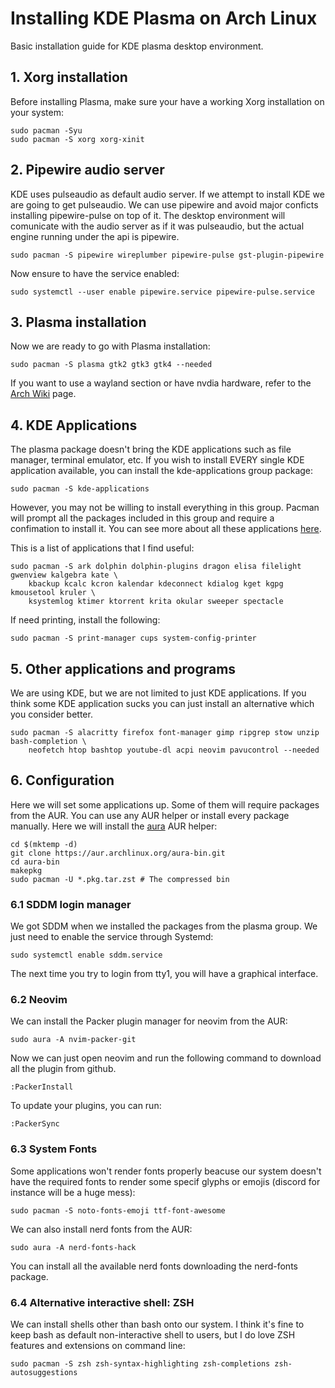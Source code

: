 # Installing KDE Plasma on Arch Linux

Basic installation guide for KDE plasma desktop environment.

## 1. Xorg installation

Before installing Plasma, make sure your have a working Xorg installation on your system:

```
sudo pacman -Syu
sudo pacman -S xorg xorg-xinit
```

## 2. Pipewire audio server

KDE uses pulseaudio as default audio server. If we attempt to install KDE we are going to get
pulseaudio. We can use pipewire and avoid major conficts installing pipewire-pulse on top of it.
The desktop environment will comunicate with the audio server as if it was pulseaudio, but the
actual engine running under the api is pipewire.

```
sudo pacman -S pipewire wireplumber pipewire-pulse gst-plugin-pipewire
```
Now ensure to have the service enabled:

```
sudo systemctl --user enable pipewire.service pipewire-pulse.service
```

## 3. Plasma installation

Now we are ready to go with Plasma installation:

```
sudo pacman -S plasma gtk2 gtk3 gtk4 --needed
```

If you want to use a wayland section or have nvdia hardware, refer to the
[Arch Wiki](https://wiki.archlinux.org/title/KDE) page.

## 4. KDE Applications

The plasma package doesn't bring the KDE applications such as file manager, terminal emulator, etc.
If you wish to install EVERY single KDE application available, you can install the kde-applications
group package:

```
sudo pacman -S kde-applications
```

However, you may not be willing to install everything in this group. Pacman will prompt all the
packages included in this group and require a confimation to install it. You can see more about
all these applications [here](https://archlinux.org/groups/x86_64/kde-applications).

This is a list of applications that I find useful:

```
sudo pacman -S ark dolphin dolphin-plugins dragon elisa filelight gwenview kalgebra kate \
    kbackup kcalc kcron kalendar kdeconnect kdialog kget kgpg kmousetool kruler \
    ksystemlog ktimer ktorrent krita okular sweeper spectacle
```

If need printing, install the following:

```
sudo pacman -S print-manager cups system-config-printer
```

## 5. Other applications and programs

We are using KDE, but we are not limited to just KDE applications. If you think some KDE
application sucks you can just install an alternative which you consider better.

```
sudo pacman -S alacritty firefox font-manager gimp ripgrep stow unzip bash-completion \
    neofetch htop bashtop youtube-dl acpi neovim pavucontrol --needed
```

## 6. Configuration

Here we will set some applications up. Some of them will require packages from the AUR. You can
use any AUR helper or install every package manually. Here we will install the
[aura](https://github.com/fosskers/aura) AUR helper:

```
cd $(mktemp -d)
git clone https://aur.archlinux.org/aura-bin.git
cd aura-bin
makepkg
sudo pacman -U *.pkg.tar.zst # The compressed bin
```

### 6.1 SDDM login manager
We got SDDM when we installed the packages from the plasma group. We just need to enable the
service through Systemd:

```
sudo systemctl enable sddm.service
```

The next time you try to login from tty1, you will have a graphical interface.

### 6.2 Neovim
We can install the Packer plugin manager for neovim from the AUR:

```
sudo aura -A nvim-packer-git
```

Now we can just open neovim and run the following command to download all the plugin from github.

```
:PackerInstall
```

To update your plugins, you can run:

```
:PackerSync
```

### 6.3 System Fonts

Some applications won't render fonts properly beacuse our system doesn't have the required fonts
to render some specif glyphs or emojis (discord for instance will be a huge mess):

```
sudo pacman -S noto-fonts-emoji ttf-font-awesome
```

We can also install nerd fonts from the AUR:

```
sudo aura -A nerd-fonts-hack
```

You can install all the available nerd fonts downloading the nerd-fonts package.

### 6.4 Alternative interactive shell: ZSH

We can install shells other than bash onto our system. I think it's fine to keep bash as default
non-interactive shell to users, but I do love ZSH features and extensions on command line:

```
sudo pacman -S zsh zsh-syntax-highlighting zsh-completions zsh-autosuggestions
```
